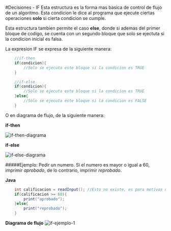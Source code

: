 #Decisiones - IF
Esta estructura es la forma mas basica de control de flujo de un algoritmo. Esta condicion le dice al programa que ejecute ciertas operaciones **solo** si cierta condicion se cumple. 

Esta estructura tambien permite el caso **else**, donde si ademas del primer bloque de codigo, se cuenta con un segundo bloque que solo se ejectuta si la condicion inicial es falsa.

La expresion IF se expresa de la siguiente manera:
```java
    //if-then
    if(condicion){
        //Solo se ejecuta este bloque si la condicion es TRUE
    }

    //if-else
    if(condicion){
        //Solo se ejecuta este bloque si la condicion es TRUE
    }else{
        //Solo se ejecuta este bloque si la condicion es FALSE
    }
```

O en diagrama de flujo, de la siguiente manera:

**if-then**

![if-then-diagrama](https://i.ibb.co/FwRGf6R/image.png)

**if-else**

![if-else-diagrama](https://i.ibb.co/nm9Nd0j/image.png)

#####Ejemplo: 
Pedir un numero. Si el numero es mayor o igual a 60, imprimir *aprobado*, de lo contrario, imprimir *reprobado*.

**Java**
```java
    int calificacion = readInput(); //Esto no existe, es para motivos de minimizar el codigo
    if(calificacion >= 60){
        print("aprobado");
    }else{
        print("reprobado");
    }
```
**Diagrama de flujo**
![if-ejemplo-1](https://i.ibb.co/YPcvkYX/image.png)
